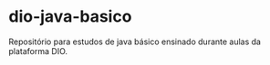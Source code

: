 # dio-java-basico
Repositório para estudos de java básico ensinado durante aulas da plataforma DIO.
